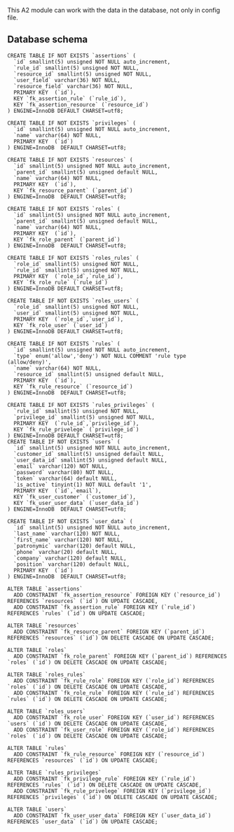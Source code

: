 This A2 module can work with the data in the database, not only in config file.

## Database schema

	CREATE TABLE IF NOT EXISTS `assertions` (
	  `id` smallint(5) unsigned NOT NULL auto_increment,
	  `rule_id` smallint(5) unsigned NOT NULL,
	  `resource_id` smallint(5) unsigned NOT NULL,
	  `user_field` varchar(36) NOT NULL,
	  `resource_field` varchar(36) NOT NULL,
	  PRIMARY KEY  (`id`),
	  KEY `fk_assertion_rule` (`rule_id`),
	  KEY `fk_assertion_resource` (`resource_id`)
	) ENGINE=InnoDB DEFAULT CHARSET=utf8;

	CREATE TABLE IF NOT EXISTS `privileges` (
	  `id` smallint(5) unsigned NOT NULL auto_increment,
	  `name` varchar(64) NOT NULL,
	  PRIMARY KEY  (`id`)
	) ENGINE=InnoDB  DEFAULT CHARSET=utf8;

	CREATE TABLE IF NOT EXISTS `resources` (
	  `id` smallint(5) unsigned NOT NULL auto_increment,
	  `parent_id` smallint(5) unsigned default NULL,
	  `name` varchar(64) NOT NULL,
	  PRIMARY KEY  (`id`),
	  KEY `fk_resource_parent` (`parent_id`)
	) ENGINE=InnoDB  DEFAULT CHARSET=utf8;

	CREATE TABLE IF NOT EXISTS `roles` (
	  `id` smallint(5) unsigned NOT NULL auto_increment,
	  `parent_id` smallint(5) unsigned default NULL,
	  `name` varchar(64) NOT NULL,
	  PRIMARY KEY  (`id`),
	  KEY `fk_role_parent` (`parent_id`)
	) ENGINE=InnoDB  DEFAULT CHARSET=utf8;

	CREATE TABLE IF NOT EXISTS `roles_rules` (
	  `role_id` smallint(5) unsigned NOT NULL,
	  `rule_id` smallint(5) unsigned NOT NULL,
	  PRIMARY KEY  (`role_id`,`rule_id`),
	  KEY `fk_role_rule` (`rule_id`)
	) ENGINE=InnoDB DEFAULT CHARSET=utf8;

	CREATE TABLE IF NOT EXISTS `roles_users` (
	  `role_id` smallint(5) unsigned NOT NULL,
	  `user_id` smallint(5) unsigned NOT NULL,
	  PRIMARY KEY  (`role_id`,`user_id`),
	  KEY `fk_role_user` (`user_id`)
	) ENGINE=InnoDB DEFAULT CHARSET=utf8;

	CREATE TABLE IF NOT EXISTS `rules` (
	  `id` smallint(5) unsigned NOT NULL auto_increment,
	  `type` enum('allow','deny') NOT NULL COMMENT 'rule type (allow/deny)',
	  `name` varchar(64) NOT NULL,
	  `resource_id` smallint(5) unsigned default NULL,
	  PRIMARY KEY  (`id`),
	  KEY `fk_rule_resource` (`resource_id`)
	) ENGINE=InnoDB  DEFAULT CHARSET=utf8;

	CREATE TABLE IF NOT EXISTS `rules_privileges` (
	  `rule_id` smallint(5) unsigned NOT NULL,
	  `privilege_id` smallint(5) unsigned NOT NULL,
	  PRIMARY KEY  (`rule_id`,`privilege_id`),
	  KEY `fk_rule_privelege` (`privilege_id`)
	) ENGINE=InnoDB DEFAULT CHARSET=utf8;
	CREATE TABLE IF NOT EXISTS `users` (
	  `id` smallint(5) unsigned NOT NULL auto_increment,
	  `customer_id` smallint(5) unsigned default NULL,
	  `user_data_id` smallint(5) unsigned default NULL,
	  `email` varchar(120) NOT NULL,
	  `password` varchar(80) NOT NULL,
	  `token` varchar(64) default NULL,
	  `is_active` tinyint(1) NOT NULL default '1',
	  PRIMARY KEY  (`id`,`email`),
	  KEY `fk_user_customer` (`customer_id`),
	  KEY `fk_user_user_data` (`user_data_id`)
	) ENGINE=InnoDB  DEFAULT CHARSET=utf8;

	CREATE TABLE IF NOT EXISTS `user_data` (
	  `id` smallint(5) unsigned NOT NULL auto_increment,
	  `last_name` varchar(120) NOT NULL,
	  `first_name` varchar(120) NOT NULL,
	  `patronymic` varchar(120) default NULL,
	  `phone` varchar(20) default NULL,
	  `company` varchar(120) default NULL,
	  `position` varchar(120) default NULL,
	  PRIMARY KEY  (`id`)
	) ENGINE=InnoDB  DEFAULT CHARSET=utf8;

	ALTER TABLE `assertions`
	  ADD CONSTRAINT `fk_assertion_resource` FOREIGN KEY (`resource_id`) REFERENCES `resources` (`id`) ON UPDATE CASCADE,
	  ADD CONSTRAINT `fk_assertion_rule` FOREIGN KEY (`rule_id`) REFERENCES `rules` (`id`) ON UPDATE CASCADE;

	ALTER TABLE `resources`
	  ADD CONSTRAINT `fk_resource_parent` FOREIGN KEY (`parent_id`) REFERENCES `resources` (`id`) ON DELETE CASCADE ON UPDATE CASCADE;

	ALTER TABLE `roles`
	  ADD CONSTRAINT `fk_role_parent` FOREIGN KEY (`parent_id`) REFERENCES `roles` (`id`) ON DELETE CASCADE ON UPDATE CASCADE;

	ALTER TABLE `roles_rules`
	  ADD CONSTRAINT `fk_rule_role` FOREIGN KEY (`role_id`) REFERENCES `roles` (`id`) ON DELETE CASCADE ON UPDATE CASCADE,
	  ADD CONSTRAINT `fk_role_rule` FOREIGN KEY (`rule_id`) REFERENCES `rules` (`id`) ON DELETE CASCADE ON UPDATE CASCADE;

	ALTER TABLE `roles_users`
	  ADD CONSTRAINT `fk_role_user` FOREIGN KEY (`user_id`) REFERENCES `users` (`id`) ON DELETE CASCADE ON UPDATE CASCADE,
	  ADD CONSTRAINT `fk_user_role` FOREIGN KEY (`role_id`) REFERENCES `roles` (`id`) ON DELETE CASCADE ON UPDATE CASCADE;

	ALTER TABLE `rules`
	  ADD CONSTRAINT `fk_rule_resource` FOREIGN KEY (`resource_id`) REFERENCES `resources` (`id`) ON UPDATE CASCADE;

	ALTER TABLE `rules_privileges`
	  ADD CONSTRAINT `fk_privilege_rule` FOREIGN KEY (`rule_id`) REFERENCES `rules` (`id`) ON DELETE CASCADE ON UPDATE CASCADE,
	  ADD CONSTRAINT `fk_rule_privelege` FOREIGN KEY (`privilege_id`) REFERENCES `privileges` (`id`) ON DELETE CASCADE ON UPDATE CASCADE;

	ALTER TABLE `users`
	  ADD CONSTRAINT `fk_user_user_data` FOREIGN KEY (`user_data_id`) REFERENCES `user_data` (`id`) ON UPDATE CASCADE;